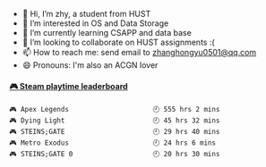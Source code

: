 - 👋 Hi, I’m zhy, a student from HUST
- 👀 I’m interested in OS and Data Storage
- 🌱 I’m currently learning CSAPP and data base
- 💞️ I’m looking to collaborate on HUST assignments :(
- 📫 How to reach me: send email to zhanghongyu0501@qq.com
- 😄 Pronouns: I'm also an ACGN lover

<!---
- ⚡ Fun fact: ...
--->
<!---
zhy617/zhy617 is a ✨ special ✨ repository because its `README.md` (this file) appears on your GitHub profile.
You can click the Preview link to take a look at your changes.
--->

<!-- steam-box start -->
#### <a href="https://gist.github.com/441944f130dd5c4f3aee8056c837f8e6" target="_blank">🎮 Steam playtime leaderboard</a>
```text
🎮 Apex Legends                     🕘 555 hrs 2 mins
🎮 Dying Light                      🕘 45 hrs 32 mins
🎮 STEINS;GATE                      🕘 29 hrs 40 mins
🎮 Metro Exodus                     🕘 24 hrs 6 mins
🎮 STEINS;GATE 0                    🕘 20 hrs 30 mins
```
<!-- Powered by https://github.com/YouEclipse/steam-box . -->
<!-- steam-box end -->
